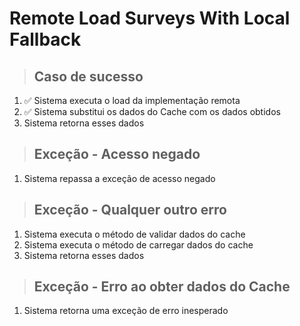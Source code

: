# Remote Load Surveys With Local Fallback

> ## Caso de sucesso

1. ✅ Sistema executa o load da implementação remota
2. ✅ Sistema substitui os dados do Cache com os dados obtidos
3. Sistema retorna esses dados

> ## Exceção - Acesso negado

1. Sistema repassa a exceção de acesso negado

> ## Exceção - Qualquer outro erro

1. Sistema executa o método de validar dados do cache
2. Sistema executa o método de carregar dados do cache
3. Sistema retorna esses dados

> ## Exceção - Erro ao obter dados do Cache

1. Sistema retorna uma exceção de erro inesperado
